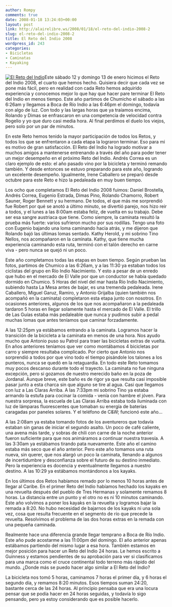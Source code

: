 ```yaml
---
author: Rompy
comments: true
date: 2008-01-18 13:24:03+00:00
layout: post
link: http://alairelibre.ws/2008/01/18/el-reto-del-indio-2008-2
slug: el-reto-del-indio-2008-2
title: El Reto del Indio 2008
wordpress_id: 243
categories:
- Bicicletas
- Caminatas
- Kayaking
---
```


[![El Reto del Indio](http://alairelibre.ws/gallery/d/28162-2/P1120112.JPG)](http://alairelibre.ws/gallery/v/reto2008/)Este sábado 12 y domingo 13 de enero hicimos el Reto del Indio 2008, el cuarto que hemos hecho. Quisiera decir que cada vez se pone más fácil, pero en realidad con cada Reto hemos adquirido experiencia y conocemos mejor lo que hay que hacer pare terminar El Reto del Indio en menos tiempo. Este año partimos de Chumicho el sábado a las 6:26am y llegamos a Boca de Río Indio a las 6:46pm el domingo, todavía con algo de luz. Con todo y las largas horas que ya traíamos encima, Rolando y Dimas se enfrascaron en una competencia de velocidad contra Rogelio y yo que duro casi media hora. Al final perdimos el duelo los viejos, pero solo por un par de minutos.




En este Reto hemos tenido la mayor participación de todos los Retos, y todos los que se enfrentaron a cada etapa la lograron terminar. Eso para mi es motivo de gran satisfacción. El Reto del Indio ha logrado motivar a muchos amigos a mantenerse entrenando a través del año para poder tener un mejor desempeño en el próximo Reto del Indio. Andrés Correa es un claro ejemplo de esto: el año pasado vino por la bicicleta y terminó remando también. Y desde entonces se estuvo preparando para este año, logrando un excelente desempeño. Igualmente, Irene Caballero se preparó desde octubre para este Reto e hizo la pedaleada en muy buen tiempo.




<!-- more -->




Los ocho que completamos El Reto del Indio 2008 fuimos: Daniel Brostella, Andrés Correa, Eugenio Estrada, Dimas Pino, Rolando Chamorro, Robert Sauner, Roger Bennett y su hermano. De todos, el que más me sorprendió fue Robert por qué se anotó a último minuto, se divertió parejo, nos hizo reir a todos, y el lunes a las 8:00am estaba feliz, de vuelta en su trabajo. Debe ser esa sangre austriaca que tiene. Como siempre, la caminata resultó la prueba más fuerte: varios sufrieron mucho por sus rodillas. Tengo una foto con Eugenio bajando una loma caminando hacia atrás, y me dijeron que Rolando bajó las últimas lomas sentado. Kathy Herold, y mi sobrino Tino Nellos, nos acompañaron en la caminata. Kathy, que tiene mucha experiencia caminando esta ruta, terminó con el talón derecho en carne viva - pero nunca se quejó ni un poco.




Este año completamos todas las etapas en buen tiempo. Según prueban las fotos, partimos de Chumico a las 6:26am, y a las 11:30 ya estaban todos los ciclistas del grupo en Río Indio Nacimiento. Y esto a pesar de un enredo que hubo en el mercado de El Valle por que un conductor se había quedado dormido en Chumico. 5 Horas del nivel del mar hasta Río Indio Nacimiento, subiendo hasta La Mesa antes de bajar, es una tremenda pedaleada. Irene Caballero, Miguel Garuz, Ramiro, y Antonio Grijalba (quien también nos acompañó en la caminata) completaron esta etapa junto con nosotros. En ocasiones anteriores, algunos de los que nos acompañaron a la pedaleada tardaron 5 horas en llegar solamente hasta el mercado de El Valle. El trillo de Las Guías estaba más pedaleable que nunca y pudimos subir a pedal muchas lomas que antes teníamos que caminar forzadamente.




A las 12:25pm ya estábamos entrando a la caminata. Logramos hacer la transición de la bicicleta a la caminata en menos de una hora. Nos ayudo mucho que Antonio puso su Patrol para traer las bicicletas extras de vuelta. En años anteriores teníamos que ver como montábamos 4 bicicletas por carro y siempre resultaba complicado. Por cierto que Antonio nos sorprendió a todos por que vino todo el tiempo pisándole los talones a los punteros, nunca se quedó en la retaguardia. En todo este Reto tomamos muy pocos descanso durante todo el trayecto. La caminata no fue ninguna excepción, pero si gozamos de nuestro merecido baño en la poza de Jordanal. Aunque breve, este baño es de rigor ya que resulta casi imposible pasar junto a esta charca sin que alguno se tire al agua. Casi que llegamos con luz a Las Claras Arriba. A las 7:33pm mi sobrino Tino ya estaba armando la estufa para cocinar la comida - venía con hambre el jóven. Para nuestra sorpresa, la escuela de Las Claras Arriba estaba toda iluminada con luz de lámparas fluorescentes que tomaban su energía de baterías caragadas por paneles solares. Y el teléfono de C&W; funcionó este año...




A las 2:08am ya estaba tomando fotos de los aventureros que todavía estaban sin ganas de iniciar el segundo asalto. Un poco de café caliente, una avena más tarde, y sobras de chili con carne de la noche anterior fueron suficiente para que nos animáramos a continuar nuestra travesía. A las 3:30am ya estábamos tirando pata nuevamente. Este año el camino estaba más seco que el año anterior. Pero este año tomamos una ruta nueva, sin querer, que nos alargó un poco la caminata, llenando a algunos de incertidumbre y desconfianza sobre el futuro de su destino inmediato. Pero la experiencia es docencia y eventualmente llegamos a nuestro destino. A las 10:29 ya estábamos montándonos a los kayaks.




En los últimos dos Retos habíamos remado por lo menos 10 horas antes de llegar al Caribe. En el primer Reto del Indio habíamos hechado los kayaks en una revuelta después del pueblo de Tres Hermanas y solamente remamos 8 horas. La distancia entre un punto y el otro no es ni 10 minutos caminando. Este año volvimos a poner los kayaks en la revuelta y logramos bajar la remada a 8:20. No hubo necesidad de bajarnos de los kayaks ni una sola vez, cosa que resulta frecuente en el segmento de río que precede la revuelta. Resolvimos el problema de las dos horas extras en la remada con una pequeña caminada.




Realmente hace una diferencia grande llegar temprano a Boca de Río Indio. Este año pude acostarme a las 11:00pm del domingo. El año anterior apenas estábamos partiendo del mismo lugar a esa hora. También estamos en mejor posición para hacer un Reto del Indio 24 horas. Le hemos escrito a Guinness y estamos pendientes de su aprobación para ver si clasificamos para una marca como el cruce continental todo terreno más rápido del mundo. ¿Donde más se puedo hacer algo similar a El Reto del Indio? 




La bicicleta nos tomó 5 horas, caminamos 7 horas el primer día, y 6 horas el segundo día, y remamos 8:20 minutos. Esos tiempos suman 24:20, bastante cerca de las 24 horas. Al principio pensaba que era una locura pensar que se podía hacer en 24 horas seguidas, y todavía lo sigo pensando, pero ya estoy considerando que es posible hacerlo.
